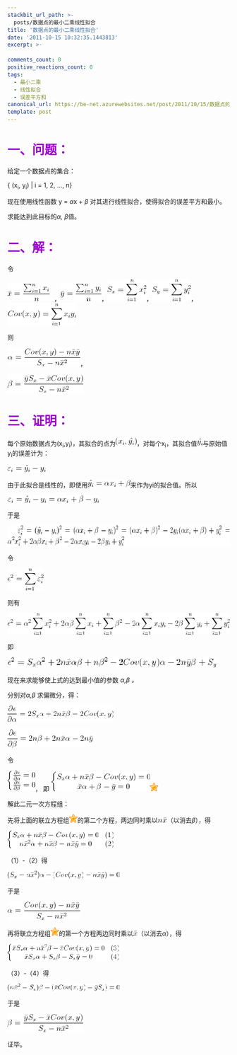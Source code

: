 ```yaml
---
stackbit_url_path: >-
  posts/数据点的最小二乘线性拟合
title: '数据点的最小二乘线性拟合'
date: '2011-10-15 10:32:35.1443813'
excerpt: >-
  
comments_count: 0
positive_reactions_count: 0
tags: 
  - 最小二乘
  - 线性拟合
  - 误差平方和
canonical_url: https://be-net.azurewebsites.net/post/2011/10/15/数据点的最小二乘线性拟合
template: post
---
```

<h1><font color="#9b00d3"><font style="font-weight: bold">一、问题：</font></font></h1>  <p>给定一个数据点的集合：</p>  <p>{ (x<sub>i</sub>, y<sub>i</sub>) | i = 1, 2, …, n}</p>  <p>现在使用线性函数 y = <i>α</i>x + <i>β</i> 对其进行线性拟合，使得拟合的误差平方和最小。</p>  <p>求能达到此目标的<i>α, <i>β</i></i>值。</p>  <h1><font style="font-weight: bold" color="#9b00d3">二、解：</font></h1>  <p>令</p>  <p><a href="https://raw.githubusercontent.com/Jeff-Tian/blogengine.net/master/Source/BlogEngine/BlogEngine.NET/App_Data/files/CodeCogsEqn.gif"><img style="background-image: none; border-right-width: 0px; margin: 0px 10px 0px 0px; padding-left: 0px; padding-right: 0px; display: inline; border-top-width: 0px; border-bottom-width: 0px; border-left-width: 0px; padding-top: 0px" title="CodeCogsEqn" border="0" alt="CodeCogsEqn" src="https://raw.githubusercontent.com/Jeff-Tian/blogengine.net/master/Source/BlogEngine/BlogEngine.NET/App_Data/files/CodeCogsEqn_thumb.gif" width="96" height="40" /></a>，<a href="https://raw.githubusercontent.com/Jeff-Tian/blogengine.net/master/Source/BlogEngine/BlogEngine.NET/App_Data/files/CodeCogsEqn%20(1).gif"><img style="background-image: none; border-right-width: 0px; padding-left: 0px; padding-right: 0px; display: inline; border-top-width: 0px; border-bottom-width: 0px; border-left-width: 0px; padding-top: 0px" title="CodeCogsEqn (1)" border="0" alt="CodeCogsEqn (1)" src="https://raw.githubusercontent.com/Jeff-Tian/blogengine.net/master/Source/BlogEngine/BlogEngine.NET/App_Data/files/CodeCogsEqn%20(1)_thumb.gif" width="93" height="40" /></a>，<a href="https://raw.githubusercontent.com/Jeff-Tian/blogengine.net/master/Source/BlogEngine/BlogEngine.NET/App_Data/files/CodeCogsEqn%20(2).gif"><img style="background-image: none; border-right-width: 0px; margin: 0px; padding-left: 0px; padding-right: 0px; display: inline; border-top-width: 0px; border-bottom-width: 0px; border-left-width: 0px; padding-top: 0px" title="CodeCogsEqn (2)" border="0" alt="CodeCogsEqn (2)" src="https://raw.githubusercontent.com/Jeff-Tian/blogengine.net/master/Source/BlogEngine/BlogEngine.NET/App_Data/files/CodeCogsEqn%20(2)_thumb.gif" width="88" height="50" /></a>，<a href="https://raw.githubusercontent.com/Jeff-Tian/blogengine.net/master/Source/BlogEngine/BlogEngine.NET/App_Data/files/CodeCogsEqn%5B4%5D.gif"><img style="background-image: none; border-right-width: 0px; margin: 0px; padding-left: 0px; padding-right: 0px; display: inline; border-top-width: 0px; border-bottom-width: 0px; border-left-width: 0px; padding-top: 0px" title="CodeCogsEqn[4]" border="0" alt="CodeCogsEqn[4]" src="https://raw.githubusercontent.com/Jeff-Tian/blogengine.net/master/Source/BlogEngine/BlogEngine.NET/App_Data/files/CodeCogsEqn%5B4%5D_thumb.gif" width="87" height="50" /></a>，<a href="https://raw.githubusercontent.com/Jeff-Tian/blogengine.net/master/Source/BlogEngine/BlogEngine.NET/App_Data/files/CodeCogsEqn%20(1)%5B6%5D.gif"><img style="background-image: none; border-right-width: 0px; margin: 0px; padding-left: 0px; padding-right: 0px; display: inline; border-top-width: 0px; border-bottom-width: 0px; border-left-width: 0px; padding-top: 0px" title="CodeCogsEqn (1)[6]" border="0" alt="CodeCogsEqn (1)[6]" src="https://raw.githubusercontent.com/Jeff-Tian/blogengine.net/master/Source/BlogEngine/BlogEngine.NET/App_Data/files/CodeCogsEqn%20(1)%5B6%5D_thumb.gif" width="155" height="50" /></a></p>  <p>则</p>  <p><a href="https://raw.githubusercontent.com/Jeff-Tian/blogengine.net/master/Source/BlogEngine/BlogEngine.NET/App_Data/files/CodeCogsEqn%5B6%5D.gif"><img style="background-image: none; border-right-width: 0px; padding-left: 0px; padding-right: 0px; display: inline; border-top-width: 0px; border-bottom-width: 0px; border-left-width: 0px; padding-top: 0px" title="CodeCogsEqn[6]" border="0" alt="CodeCogsEqn[6]" src="https://raw.githubusercontent.com/Jeff-Tian/blogengine.net/master/Source/BlogEngine/BlogEngine.NET/App_Data/files/CodeCogsEqn%5B6%5D_thumb.gif" width="165" height="42" /></a>，</p>  <p><a href="https://raw.githubusercontent.com/Jeff-Tian/blogengine.net/master/Source/BlogEngine/BlogEngine.NET/App_Data/files/CodeCogsEqn%5B8%5D.gif"><img style="background-image: none; border-right-width: 0px; padding-left: 0px; padding-right: 0px; display: inline; border-top-width: 0px; border-bottom-width: 0px; border-left-width: 0px; padding-top: 0px" title="CodeCogsEqn[8]" border="0" alt="CodeCogsEqn[8]" src="https://raw.githubusercontent.com/Jeff-Tian/blogengine.net/master/Source/BlogEngine/BlogEngine.NET/App_Data/files/CodeCogsEqn%5B8%5D_thumb.gif" width="172" height="42" /></a></p>  <h1><font color="#9b00d3"><font style="font-weight: bold">三、证明：</font></font></h1>  <p>每个原始数据点为(x<sub>i</sub>,y<sub>i</sub>)，其拟合的点为<a href="https://raw.githubusercontent.com/Jeff-Tian/blogengine.net/master/Source/BlogEngine/BlogEngine.NET/App_Data/files/CodeCogsEqn%5B10%5D.gif"><img style="background-image: none; border-right-width: 0px; margin: 0px; padding-left: 0px; padding-right: 0px; display: inline; border-top-width: 0px; border-bottom-width: 0px; border-left-width: 0px; padding-top: 0px" title="CodeCogsEqn[10]" border="0" alt="CodeCogsEqn[10]" src="https://raw.githubusercontent.com/Jeff-Tian/blogengine.net/master/Source/BlogEngine/BlogEngine.NET/App_Data/files/CodeCogsEqn%5B10%5D_thumb.gif" width="48" height="19" /></a>，对每个x<sub>i</sub>，其拟合值<a href="https://raw.githubusercontent.com/Jeff-Tian/blogengine.net/master/Source/BlogEngine/BlogEngine.NET/App_Data/files/CodeCogsEqn%20(2)%5B4%5D.gif"><img style="background-image: none; border-right-width: 0px; margin: 0px; padding-left: 0px; padding-right: 0px; display: inline; border-top-width: 0px; border-bottom-width: 0px; border-left-width: 0px; padding-top: 0px" title="CodeCogsEqn (2)[4]" border="0" alt="CodeCogsEqn (2)[4]" src="https://raw.githubusercontent.com/Jeff-Tian/blogengine.net/master/Source/BlogEngine/BlogEngine.NET/App_Data/files/CodeCogsEqn%20(2)%5B4%5D_thumb.gif" width="13" height="17" /></a>与原始值y<sub>i</sub>的误差计为：</p>  <p><a href="https://raw.githubusercontent.com/Jeff-Tian/blogengine.net/master/Source/BlogEngine/BlogEngine.NET/App_Data/files/CodeCogsEqn%20(1)%5B8%5D.gif"><img style="background-image: none; border-right-width: 0px; margin: 0px; padding-left: 0px; padding-right: 0px; display: inline; border-top-width: 0px; border-bottom-width: 0px; border-left-width: 0px; padding-top: 0px" title="CodeCogsEqn (1)[8]" border="0" alt="CodeCogsEqn (1)[8]" src="https://raw.githubusercontent.com/Jeff-Tian/blogengine.net/master/Source/BlogEngine/BlogEngine.NET/App_Data/files/CodeCogsEqn%20(1)%5B8%5D_thumb.gif" width="87" height="17" /></a></p>  <p>由于此拟合是线性的，即使用<a href="https://raw.githubusercontent.com/Jeff-Tian/blogengine.net/master/Source/BlogEngine/BlogEngine.NET/App_Data/files/CodeCogsEqn%20(1)%5B10%5D.gif"><img style="background-image: none; border-right-width: 0px; margin: 0px; padding-left: 0px; padding-right: 0px; display: inline; border-top-width: 0px; border-bottom-width: 0px; border-left-width: 0px; padding-top: 0px" title="CodeCogsEqn (1)[10]" border="0" alt="CodeCogsEqn (1)[10]" src="https://raw.githubusercontent.com/Jeff-Tian/blogengine.net/master/Source/BlogEngine/BlogEngine.NET/App_Data/files/CodeCogsEqn%20(1)%5B10%5D_thumb.gif" width="97" height="17" /></a>来作为yi的拟合值。所以</p>  <p><a href="https://raw.githubusercontent.com/Jeff-Tian/blogengine.net/master/Source/BlogEngine/BlogEngine.NET/App_Data/files/CodeCogsEqn%20(1)%5B12%5D.gif"><img style="background-image: none; border-right-width: 0px; margin: 0px; padding-left: 0px; padding-right: 0px; display: inline; border-top-width: 0px; border-bottom-width: 0px; border-left-width: 0px; padding-top: 0px" title="CodeCogsEqn (1)[12]" border="0" alt="CodeCogsEqn (1)[12]" src="https://raw.githubusercontent.com/Jeff-Tian/blogengine.net/master/Source/BlogEngine/BlogEngine.NET/App_Data/files/CodeCogsEqn%20(1)%5B12%5D_thumb.gif" width="207" height="17" /></a></p>  <p>于是</p>  <p><a href="https://raw.githubusercontent.com/Jeff-Tian/blogengine.net/master/Source/BlogEngine/BlogEngine.NET/App_Data/files/CodeCogsEqn%20(2)%5B10%5D.gif"><img style="background-image: none; border-right-width: 0px; margin: 0px 10px 0px 0px; padding-left: 0px; padding-right: 0px; display: inline; border-top-width: 0px; border-bottom-width: 0px; border-left-width: 0px; padding-top: 0px" title="CodeCogsEqn (2)[10]" border="0" alt="CodeCogsEqn (2)[10]" src="https://raw.githubusercontent.com/Jeff-Tian/blogengine.net/master/Source/BlogEngine/BlogEngine.NET/App_Data/files/CodeCogsEqn%20(2)%5B10%5D_thumb.gif" width="641" height="46" /></a></p>  <p>令</p>  <p><a href="https://raw.githubusercontent.com/Jeff-Tian/blogengine.net/master/Source/BlogEngine/BlogEngine.NET/App_Data/files/CodeCogsEqn%20(2)%5B12%5D.gif"><img style="background-image: none; border-right-width: 0px; margin: 0px; padding-left: 0px; padding-right: 0px; display: inline; border-top-width: 0px; border-bottom-width: 0px; border-left-width: 0px; padding-top: 0px" title="CodeCogsEqn (2)[12]" border="0" alt="CodeCogsEqn (2)[12]" src="https://raw.githubusercontent.com/Jeff-Tian/blogengine.net/master/Source/BlogEngine/BlogEngine.NET/App_Data/files/CodeCogsEqn%20(2)%5B12%5D_thumb.gif" width="82" height="50" /></a></p>  <p>则有</p>  <p><a href="https://raw.githubusercontent.com/Jeff-Tian/blogengine.net/master/Source/BlogEngine/BlogEngine.NET/App_Data/files/CodeCogsEqn%20(2)%5B14%5D.gif"><img style="background-image: none; border-right-width: 0px; margin: 0px 10px 0px 0px; padding-left: 0px; padding-right: 0px; display: inline; border-top-width: 0px; border-bottom-width: 0px; border-left-width: 0px; padding-top: 0px" title="CodeCogsEqn (2)[14]" border="0" alt="CodeCogsEqn (2)[14]" src="https://raw.githubusercontent.com/Jeff-Tian/blogengine.net/master/Source/BlogEngine/BlogEngine.NET/App_Data/files/CodeCogsEqn%20(2)%5B14%5D_thumb.gif" width="531" height="49" /></a></p>  <p>即</p>  <p><a href="https://raw.githubusercontent.com/Jeff-Tian/blogengine.net/master/Source/BlogEngine/BlogEngine.NET/App_Data/files/CodeCogsEqn%20(4).gif"><img style="background-image: none; border-right-width: 0px; margin: 0px 10px 0px 0px; padding-left: 0px; padding-right: 0px; display: inline; border-top-width: 0px; border-bottom-width: 0px; border-left-width: 0px; padding-top: 0px" title="CodeCogsEqn (4)" border="0" alt="CodeCogsEqn (4)" src="https://raw.githubusercontent.com/Jeff-Tian/blogengine.net/master/Source/BlogEngine/BlogEngine.NET/App_Data/files/CodeCogsEqn%20(4)_thumb.gif" width="474" height="24" /></a></p>  <p>现在来求能够使上式的达到最小值的参数 <em>α,β 。</em></p>  <p>分别对<em>α,β </em>求偏微分，得：</p>  <p><a href="https://raw.githubusercontent.com/Jeff-Tian/blogengine.net/master/Source/BlogEngine/BlogEngine.NET/App_Data/files/CodeCogsEqn%20(3)%5B4%5D.gif"><img style="background-image: none; border-right-width: 0px; margin: 0px; padding-left: 0px; padding-right: 0px; display: inline; border-top-width: 0px; border-bottom-width: 0px; border-left-width: 0px; padding-top: 0px" title="CodeCogsEqn (3)[4]" border="0" alt="CodeCogsEqn (3)[4]" src="https://raw.githubusercontent.com/Jeff-Tian/blogengine.net/master/Source/BlogEngine/BlogEngine.NET/App_Data/files/CodeCogsEqn%20(3)%5B4%5D_thumb.gif" width="240" height="37" /></a></p>  <p><a href="https://raw.githubusercontent.com/Jeff-Tian/blogengine.net/master/Source/BlogEngine/BlogEngine.NET/App_Data/files/CodeCogsEqn%20(3)%5B6%5D.gif"><img style="background-image: none; border-right-width: 0px; margin: 0px; padding-left: 0px; padding-right: 0px; display: inline; border-top-width: 0px; border-bottom-width: 0px; border-left-width: 0px; padding-top: 0px" title="CodeCogsEqn (3)[6]" border="0" alt="CodeCogsEqn (3)[6]" src="https://raw.githubusercontent.com/Jeff-Tian/blogengine.net/master/Source/BlogEngine/BlogEngine.NET/App_Data/files/CodeCogsEqn%20(3)%5B6%5D_thumb.gif" width="193" height="42" /></a></p>  <p>令</p>  <p><a href="https://raw.githubusercontent.com/Jeff-Tian/blogengine.net/master/Source/BlogEngine/BlogEngine.NET/App_Data/files/CodeCogsEqn%20(3)%5B8%5D.gif"><img style="background-image: none; border-right-width: 0px; margin: 0px; padding-left: 0px; padding-right: 0px; display: inline; border-top-width: 0px; border-bottom-width: 0px; border-left-width: 0px; padding-top: 0px" title="CodeCogsEqn (3)[8]" border="0" alt="CodeCogsEqn (3)[8]" src="https://raw.githubusercontent.com/Jeff-Tian/blogengine.net/master/Source/BlogEngine/BlogEngine.NET/App_Data/files/CodeCogsEqn%20(3)%5B8%5D_thumb.gif" width="63" height="47" /></a>， 即 <a href="https://raw.githubusercontent.com/Jeff-Tian/blogengine.net/master/Source/BlogEngine/BlogEngine.NET/App_Data/files/CodeCogsEqn%20(5).gif"><img style="background-image: none; border-right-width: 0px; margin: 0px; padding-left: 0px; padding-right: 0px; display: inline; border-top-width: 0px; border-bottom-width: 0px; border-left-width: 0px; padding-top: 0px" title="CodeCogsEqn (5)" border="0" alt="CodeCogsEqn (5)" src="https://raw.githubusercontent.com/Jeff-Tian/blogengine.net/master/Source/BlogEngine/BlogEngine.NET/App_Data/files/CodeCogsEqn%20(5)_thumb.gif" width="224" height="44" /></a><img style="border-bottom-style: none; border-left-style: none; border-top-style: none; border-right-style: none" class="wlEmoticon wlEmoticon-star" alt="星星" src="https://raw.githubusercontent.com/Jeff-Tian/blogengine.net/master/Source/BlogEngine/BlogEngine.NET/App_Data/files/wlEmoticon-star.png" /></p>  <p>解此二元一次方程组：</p>  <p>先将上面的联立方程组<img style="border-bottom-style: none; border-left-style: none; border-top-style: none; border-right-style: none" class="wlEmoticon wlEmoticon-star" alt="星星" src="https://raw.githubusercontent.com/Jeff-Tian/blogengine.net/master/Source/BlogEngine/BlogEngine.NET/App_Data/files/wlEmoticon-star.png" />的第二个方程，两边同时乘以<a href="https://raw.githubusercontent.com/Jeff-Tian/blogengine.net/master/Source/BlogEngine/BlogEngine.NET/App_Data/files/CodeCogsEqn%20(4)%5B6%5D.gif"><img style="background-image: none; border-right-width: 0px; margin: 0px; padding-left: 0px; padding-right: 0px; display: inline; border-top-width: 0px; border-bottom-width: 0px; border-left-width: 0px; padding-top: 0px" title="CodeCogsEqn (4)[6]" border="0" alt="CodeCogsEqn (4)[6]" src="https://raw.githubusercontent.com/Jeff-Tian/blogengine.net/master/Source/BlogEngine/BlogEngine.NET/App_Data/files/CodeCogsEqn%20(4)%5B6%5D_thumb.gif" width="21" height="11" /></a>（以消去<em>β</em>），得</p>  <p><a href="https://raw.githubusercontent.com/Jeff-Tian/blogengine.net/master/Source/BlogEngine/BlogEngine.NET/App_Data/files/CodeCogsEqn%20(4)%5B10%5D.gif"><img style="background-image: none; border-right-width: 0px; margin: 0px; padding-left: 0px; padding-right: 0px; display: inline; border-top-width: 0px; border-bottom-width: 0px; border-left-width: 0px; padding-top: 0px" title="CodeCogsEqn (4)[10]" border="0" alt="CodeCogsEqn (4)[10]" src="https://raw.githubusercontent.com/Jeff-Tian/blogengine.net/master/Source/BlogEngine/BlogEngine.NET/App_Data/files/CodeCogsEqn%20(4)%5B10%5D_thumb.gif" width="240" height="40" /></a></p>  <p>（1）-（2）得</p>  <p><a href="https://raw.githubusercontent.com/Jeff-Tian/blogengine.net/master/Source/BlogEngine/BlogEngine.NET/App_Data/files/CodeCogsEqn%20(5)%5B4%5D.gif"><img style="background-image: none; border-right-width: 0px; margin: 0px 10px 0px 0px; padding-left: 0px; padding-right: 0px; display: inline; border-top-width: 0px; border-bottom-width: 0px; border-left-width: 0px; padding-top: 0px" title="CodeCogsEqn (5)[4]" border="0" alt="CodeCogsEqn (5)[4]" src="https://raw.githubusercontent.com/Jeff-Tian/blogengine.net/master/Source/BlogEngine/BlogEngine.NET/App_Data/files/CodeCogsEqn%20(5)%5B4%5D_thumb.gif" width="254" height="18" /></a></p>  <p>于是</p>  <p><a href="https://raw.githubusercontent.com/Jeff-Tian/blogengine.net/master/Source/BlogEngine/BlogEngine.NET/App_Data/files/CodeCogsEqn%5B6%5D_1.gif"><img style="background-image: none; border-right-width: 0px; margin: 0px; padding-left: 0px; padding-right: 0px; display: inline; border-top-width: 0px; border-bottom-width: 0px; border-left-width: 0px; padding-top: 0px" title="CodeCogsEqn[6]" border="0" alt="CodeCogsEqn[6]" src="https://raw.githubusercontent.com/Jeff-Tian/blogengine.net/master/Source/BlogEngine/BlogEngine.NET/App_Data/files/CodeCogsEqn%5B6%5D_thumb_1.gif" width="165" height="42" /></a></p>  <p>再将联立方程组<img style="border-bottom-style: none; border-left-style: none; border-top-style: none; border-right-style: none" class="wlEmoticon wlEmoticon-star" alt="星星" src="https://raw.githubusercontent.com/Jeff-Tian/blogengine.net/master/Source/BlogEngine/BlogEngine.NET/App_Data/files/wlEmoticon-star.png" />的第一个方程两边同时乘以<a href="https://raw.githubusercontent.com/Jeff-Tian/blogengine.net/master/Source/BlogEngine/BlogEngine.NET/App_Data/files/CodeCogsEqn%20(5)%5B6%5D.gif"><img style="background-image: none; border-right-width: 0px; margin: 0px; padding-left: 0px; padding-right: 0px; display: inline; border-top-width: 0px; border-bottom-width: 0px; border-left-width: 0px; padding-top: 0px" title="CodeCogsEqn (5)[6]" border="0" alt="CodeCogsEqn (5)[6]" src="https://raw.githubusercontent.com/Jeff-Tian/blogengine.net/master/Source/BlogEngine/BlogEngine.NET/App_Data/files/CodeCogsEqn%20(5)%5B6%5D_thumb.gif" width="10" height="11" /></a>（以消去<em>α</em>），得</p>  <p><a href="https://raw.githubusercontent.com/Jeff-Tian/blogengine.net/master/Source/BlogEngine/BlogEngine.NET/App_Data/files/CodeCogsEqn%20(4)%5B13%5D.gif"><img style="background-image: none; border-right-width: 0px; margin: 0px 10px 0px 0px; padding-left: 0px; padding-right: 0px; display: inline; border-top-width: 0px; border-bottom-width: 0px; border-left-width: 0px; padding-top: 0px" title="CodeCogsEqn (4)[13]" border="0" alt="CodeCogsEqn (4)[13]" src="https://raw.githubusercontent.com/Jeff-Tian/blogengine.net/master/Source/BlogEngine/BlogEngine.NET/App_Data/files/CodeCogsEqn%20(4)%5B13%5D_thumb.gif" width="252" height="39" /></a></p>  <p>（3）-（4）得</p>  <p><a href="https://raw.githubusercontent.com/Jeff-Tian/blogengine.net/master/Source/BlogEngine/BlogEngine.NET/App_Data/files/CodeCogsEqn%20(6).gif"><img style="background-image: none; border-right-width: 0px; padding-left: 0px; padding-right: 0px; display: inline; border-top-width: 0px; border-bottom-width: 0px; border-left-width: 0px; padding-top: 0px" title="CodeCogsEqn (6)" border="0" alt="CodeCogsEqn (6)" src="https://raw.githubusercontent.com/Jeff-Tian/blogengine.net/master/Source/BlogEngine/BlogEngine.NET/App_Data/files/CodeCogsEqn%20(6)_thumb.gif" width="254" height="17" /></a></p>  <p>于是</p>  <p><a href="https://raw.githubusercontent.com/Jeff-Tian/blogengine.net/master/Source/BlogEngine/BlogEngine.NET/App_Data/files/CodeCogsEqn%5B8%5D_1.gif"><img style="background-image: none; border-right-width: 0px; margin: 0px; padding-left: 0px; padding-right: 0px; display: inline; border-top-width: 0px; border-bottom-width: 0px; border-left-width: 0px; padding-top: 0px" title="CodeCogsEqn[8]" border="0" alt="CodeCogsEqn[8]" src="https://raw.githubusercontent.com/Jeff-Tian/blogengine.net/master/Source/BlogEngine/BlogEngine.NET/App_Data/files/CodeCogsEqn%5B8%5D_thumb_1.gif" width="172" height="42" /></a></p>  <p>证毕。</p>